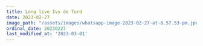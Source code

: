 ```yaml
---
title: Long live Ivy de Turd
date: 2023-02-27
image_path: "/assets/images/whatsapp-image-2023-02-27-at-8.57.53-pm.jpeg"
ordinal_date: 20230227
last_modified_at: '2023-03-01'
---
```


